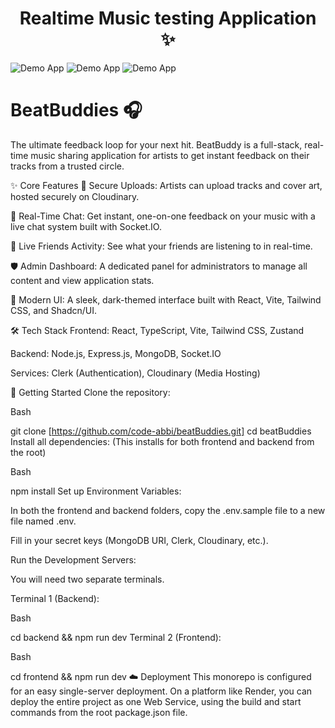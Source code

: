 <h1 align="center">Realtime Music testing Application ✨</h1>

![Demo App](/frontend/public/1)
![Demo App](/frontend/public/2)
![Demo App](/frontend/public/3)

# BeatBuddies 🎧

The ultimate feedback loop for your next hit. BeatBuddy is a full-stack, real-time music sharing application for artists to get instant feedback on their tracks from a trusted circle.

✨ Core Features
🎵 Secure Uploads: Artists can upload tracks and cover art, hosted securely on Cloudinary.

💬 Real-Time Chat: Get instant, one-on-one feedback on your music with a live chat system built with Socket.IO.

👀 Live Friends Activity: See what your friends are listening to in real-time.

🛡️ Admin Dashboard: A dedicated panel for administrators to manage all content and view application stats.

🎨 Modern UI: A sleek, dark-themed interface built with React, Vite, Tailwind CSS, and Shadcn/UI.

🛠️ Tech Stack
Frontend: React, TypeScript, Vite, Tailwind CSS, Zustand

Backend: Node.js, Express.js, MongoDB, Socket.IO

Services: Clerk (Authentication), Cloudinary (Media Hosting)

🚀 Getting Started
Clone the repository:

Bash

git clone [https://github.com/code-abbi/beatBuddies.git]
cd beatBuddies
Install all dependencies:
(This installs for both frontend and backend from the root)

Bash

npm install
Set up Environment Variables:

In both the frontend and backend folders, copy the .env.sample file to a new file named .env.

Fill in your secret keys (MongoDB URI, Clerk, Cloudinary, etc.).

Run the Development Servers:

You will need two separate terminals.

Terminal 1 (Backend):

Bash

cd backend && npm run dev
Terminal 2 (Frontend):

Bash

cd frontend && npm run dev
☁️ Deployment
This monorepo is configured for an easy single-server deployment. On a platform like Render, you can deploy the entire project as one Web Service, using the build and start commands from the root package.json file.